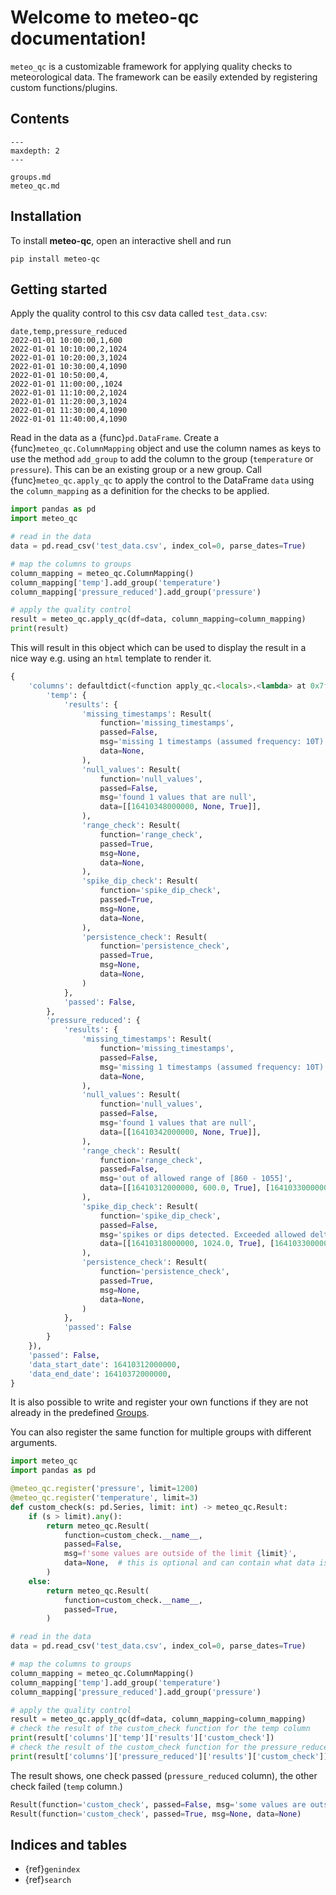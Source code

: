 # Welcome to meteo-qc documentation!

`meteo_qc` is a customizable framework for applying quality checks to meteorological
data. The framework can be easily extended by registering custom functions/plugins.

## Contents

```{toctree}
---
maxdepth: 2
---

groups.md
meteo_qc.md
```

## Installation

To install **meteo-qc**, open an interactive shell and run

```console
pip install meteo-qc
```

## Getting started

Apply the quality control to this csv data called `test_data.csv`:

```
date,temp,pressure_reduced
2022-01-01 10:00:00,1,600
2022-01-01 10:10:00,2,1024
2022-01-01 10:20:00,3,1024
2022-01-01 10:30:00,4,1090
2022-01-01 10:50:00,4,
2022-01-01 11:00:00,,1024
2022-01-01 11:10:00,2,1024
2022-01-01 11:20:00,3,1024
2022-01-01 11:30:00,4,1090
2022-01-01 11:40:00,4,1090
```

Read in the data as a {func}`pd.DataFrame`. Create a {func}`meteo_qc.ColumnMapping`
object and use the column names as keys to use the method `add_group` to add the
column to the group (`temperature` or `pressure`). This can be an existing group
or a new group. Call {func}`meteo_qc.apply_qc` to apply the control to the DataFrame
`data` using the `column_mapping` as a definition for the checks to be applied.

```python
import pandas as pd
import meteo_qc

# read in the data
data = pd.read_csv('test_data.csv', index_col=0, parse_dates=True)

# map the columns to groups
column_mapping = meteo_qc.ColumnMapping()
column_mapping['temp'].add_group('temperature')
column_mapping['pressure_reduced'].add_group('pressure')

# apply the quality control
result = meteo_qc.apply_qc(df=data, column_mapping=column_mapping)
print(result)
```

This will result in this object which can be used to display the result in a
nice way e.g. using an `html` template to render it.

```python
{
    'columns': defaultdict(<function apply_qc.<locals>.<lambda> at 0x7f9b0edd5480>, {
        'temp': {
            'results': {
                'missing_timestamps': Result(
                    function='missing_timestamps',
                    passed=False,
                    msg='missing 1 timestamps (assumed frequency: 10T)',
                    data=None,
                ),
                'null_values': Result(
                    function='null_values',
                    passed=False,
                    msg='found 1 values that are null',
                    data=[[16410348000000, None, True]],
                ),
                'range_check': Result(
                    function='range_check',
                    passed=True,
                    msg=None,
                    data=None,
                ),
                'spike_dip_check': Result(
                    function='spike_dip_check',
                    passed=True,
                    msg=None,
                    data=None,
                ),
                'persistence_check': Result(
                    function='persistence_check',
                    passed=True,
                    msg=None,
                    data=None,
                )
            },
            'passed': False,
        },
        'pressure_reduced': {
            'results': {
                'missing_timestamps': Result(
                    function='missing_timestamps',
                    passed=False,
                    msg='missing 1 timestamps (assumed frequency: 10T)',
                    data=None,
                ),
                'null_values': Result(
                    function='null_values',
                    passed=False,
                    msg='found 1 values that are null',
                    data=[[16410342000000, None, True]],
                ),
                'range_check': Result(
                    function='range_check',
                    passed=False,
                    msg='out of allowed range of [860 - 1055]',
                    data=[[16410312000000, 600.0, True], [16410330000000, 1090.0, True], [16410366000000, 1090.0, True], [16410372000000, 1090.0, True]],
                ),
                'spike_dip_check': Result(
                    function='spike_dip_check',
                    passed=False,
                    msg='spikes or dips detected. Exceeded allowed delta of 0.3 / min',
                    data=[[16410318000000, 1024.0, True], [16410330000000, 1090.0, True], [16410342000000, None, True], [16410366000000, 1090.0, True]],
                ),
                'persistence_check': Result(
                    function='persistence_check',
                    passed=True,
                    msg=None,
                    data=None,
                )
            },
            'passed': False
        }
    }),
    'passed': False,
    'data_start_date': 16410312000000,
    'data_end_date': 16410372000000,
}
```

It is also possible to write and register your own functions if they are not
already in the predefined [Groups](groups).

You can also register the same function for multiple groups with different arguments.

```python
import meteo_qc
import pandas as pd

@meteo_qc.register('pressure', limit=1200)
@meteo_qc.register('temperature', limit=3)
def custom_check(s: pd.Series, limit: int) -> meteo_qc.Result:
    if (s > limit).any():
        return meteo_qc.Result(
            function=custom_check.__name__,
            passed=False,
            msg=f'some values are outside of the limit {limit}',
            data=None,  # this is optional and can contain what data is affected
        )
    else:
        return meteo_qc.Result(
            function=custom_check.__name__,
            passed=True,
        )

# read in the data
data = pd.read_csv('test_data.csv', index_col=0, parse_dates=True)

# map the columns to groups
column_mapping = meteo_qc.ColumnMapping()
column_mapping['temp'].add_group('temperature')
column_mapping['pressure_reduced'].add_group('pressure')

# apply the quality control
result = meteo_qc.apply_qc(df=data, column_mapping=column_mapping)
# check the result of the custom_check function for the temp column
print(result['columns']['temp']['results']['custom_check'])
# check the result of the custom_check function for the pressure_reduced column
print(result['columns']['pressure_reduced']['results']['custom_check'])
```

The result shows, one check passed (`pressure_reduced` column), the other check
failed (`temp` column.)

```python
Result(function='custom_check', passed=False, msg='some values are outside of the limit 3', data=None)
Result(function='custom_check', passed=True, msg=None, data=None)
```

## Indices and tables

- {ref}`genindex`
- {ref}`search`
